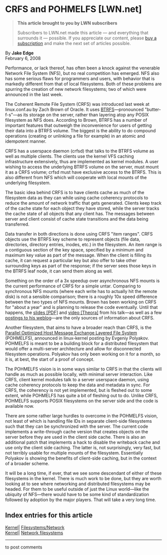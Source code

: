 # CRFS and POHMELFS [LWN.net]

> **This article brought to you by LWN subscribers**
> 
> Subscribers to LWN.net made this article — and everything that surrounds it — possible. If you appreciate our content, please [buy a subscription](/Promo/nst-nag3/subscribe) and make the next set of articles possible. 

By **Jake Edge**  
February 6, 2008 

Performance, or lack thereof, has often been a knock against the venerable Network File System (NFS), but no real competition has emerged. NFS also has some serious flaws for programmers and users, with behavior that is markedly different from that of local filesystems. Both of these problems are spurring the creation of new network filesystems; two of which were announced in the last week. 

The Coherent Remote File System (CRFS) was introduced last week at linux.conf.au by Zach Brown of Oracle. It uses [BTRFS](http://lwn.net/Articles/265257/)—pronounced "butter-f-s"—as its storage on the server, rather than layering atop any POSIX filesystem as NFS does. According to Brown, BTRFS has a number of important features that outweigh the inconvenience for users of getting their data into a BTRFS volume. The biggest is the ability to do compound operations (creating or unlinking a file for example) in an atomic and idempotent manner. 

CRFS has a userspace daemon (crfsd) that talks to the BTRFS volume as well as multiple clients. The clients use the kernel VFS caching infrastructure extensively, thus are implemented as kernel modules. A user wishing to access the underlying BTRFS volume on the server, must mount it as a CRFS volume; crfsd must have exclusive access to the BTRFS. This is also different from NFS which will cooperate with local mounts of the underlying filesystem. 

The basic idea behind CRFS is to have clients cache as much of the filesystem data as they can while using cache coherency protocols to reduce the amount of network traffic that gets generated. Clients keep track of the cache state for each object they have stored, while the server tracks the cache state of all objects that any client has. The messages between server and client consist of cache state transitions and the data being transferred. 

Data transfer in both directions is done using CRFS "item ranges". CRFS objects use the BTRFS key scheme to represent objects (file data, directories, directory entries, inodes, etc.) in the filesystem. An item range is a contiguous section of the key space, specified by a minimum and maximum key value as part of the message. When the client is filling its cache, it can request a particular key but also offer to take other surrounding keys as part of the response; if the server sees those keys in the BTRFS leaf node, it can send them along as well. 

Something on the order of a 3x speedup over asynchronous NFS mounts is the current performance of CRFS for a simple untar. Comparing to synchronous NFS mounts (where each write has to actually hit the remote disk) is not a sensible comparison; there is a roughly 10x speed difference between the two types of NFS mounts. Brown has been working on CRFS for "about a year" and is planning to release the code eventually. Until that happens, the [slides [PDF]](http://mirror.linux.org.au/pub/linux.conf.au/2008/slides/247-CRFS-lca2008-slides.pdf) and [video [Theora]](http://mirror.linux.org.au/pub/linux.conf.au/2008/Fri/mel8-247.ogg) from his talk—as well as a few [postings to his weblog](http://www.zabbo.net/)—are the only sources of information about CRFS. 

Another filesystem, that aims to have a broader reach than CRFS, is the [Parallel Optimized Host Message Exchange Layered File System](http://lwn.net/Articles/267790/) (POHMELFS), announced in linux-kernel posting by Evgeniy Polyakov. POHMELFS is meant to be a building block for a distributed filesystem that would offer a multi-server architecture and allow for disconnected filesystem operations. Polyakov has only been working on it for a month, so it is, at best, the start of a proof of concept. 

The POHMELFS vision is in some ways similar to CRFS in that the clients will handle as much as possible locally, with minimal server interaction. Like CRFS, client kernel modules talk to a server userspace daemon, using cache coherency protocols to keep the data and metadata in sync. For CRFS, the coherency is not yet implemented, but is fleshed out to some extent, while POHMELFS has quite a bit of fleshing out to do. Unlike CRFS, POHMELFS supports POSIX filesystems on the server side and the code is available now. 

There are some rather large hurdles to overcome in the POHMELFS vision, not least of which is handling file IDs in separate client-side filesystems such that they can be synchronized with the server. The current code implements a write-through cache version that creates objects on the server before they are used in the client side cache. There is also an additional patch that implements a hack to disable the writeback cache and use only the client side caching. The latter is, not surprisingly, very fast, but not terribly usable for multiple mounts of the filesystem. Essentially Polyakov is showing the benefits of client-side caching, but in the context of a broader scheme. 

It will be a long time, if ever, that we see some descendant of either of these filesystems in the kernel. There is much work to be done, but they are worth looking at to see where networking and distributed filesystems may be headed. For them to be useful outside of just the Linux world—like the ubiquity of NFS—there would have to be some kind of standardization followed by adoption by the major players. That will take a very long time. 

  
Index entries for this article  
---  
[Kernel](/Kernel/Index)| [Filesystems/Network](/Kernel/Index#Filesystems-Network)  
[Kernel](/Kernel/Index)| [Network filesystems](/Kernel/Index#Network_filesystems)  
  


* * *

to post comments 
